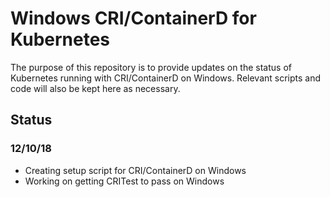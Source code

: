 # Windows CRI/ContainerD for Kubernetes
The purpose of this repository is to provide updates on the status of Kubernetes running with CRI/ContainerD on Windows.
Relevant scripts and code will also be kept here as necessary.

## Status

### 12/10/18
  * Creating setup script for CRI/ContainerD on Windows
  * Working on getting CRITest to pass on Windows
